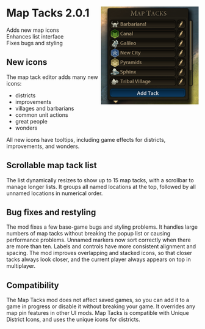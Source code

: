 # Map Tacks 2.0.1 [<img align="right" src="maptacks.png" height="256" width="256">](https://steamcommunity.com/sharedfiles/filedetails/?id=1122081356)
Adds new map icons  
Enhances list interface  
Fixes bugs and styling  

## New icons
The map tack editor adds many new icons:

* districts
* improvements
* villages and barbarians
* common unit actions
* great people
* wonders

All new icons have tooltips, including game effects for districts,
improvements, and wonders.

## Scrollable map tack list
The list dynamically resizes to show up to 15 map tacks, with a scrollbar to
manage longer lists.  It groups all named locations at the top, followed by all
unnamed locations in numerical order.

## Bug fixes and restyling
The mod fixes a few base-game bugs and styling problems.  It handles large
numbers of map tacks without breaking the popup list or causing performance
problems.  Unnamed markers now sort correctly when there are more than ten.
Labels and controls have more consistent alignment and spacing.  The mod
improves overlapping and stacked icons, so that closer tacks always look
closer, and the current player always appears on top in multiplayer.

## Compatibility
The Map Tacks mod does not affect saved games, so you can add it to a game in
progress or disable it without breaking your game.  It overrides any map pin
features in other UI mods.  Map Tacks is compatible with Unique District Icons,
and uses the unique icons for districts.
